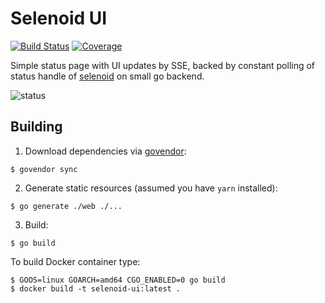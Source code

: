 # Selenoid UI
[![Build Status](https://travis-ci.org/lanwen/selenoid-ui.svg?branch=master)](https://travis-ci.org/lanwen/selenoid-ui)
[![Coverage](https://codecov.io/github/lanwen/selenoid-ui/coverage.svg)](https://codecov.io/gh/lanwen/selenoid-ui)

Simple status page with UI updates by SSE,
backed by constant polling of status handle
of [selenoid](https://github.com/aandryashin/selenoid) on small go backend.

![status](docs/img/ui.png)

## Building

1) Download dependencies via [govendor](https://github.com/kardianos/govendor):
```
$ govendor sync
```
2) Generate static resources (assumed you have `yarn` installed):
```
$ go generate ./web ./...
```
3) Build:
```
$ go build
```

To build Docker container type:
```
$ GOOS=linux GOARCH=amd64 CGO_ENABLED=0 go build
$ docker build -t selenoid-ui:latest .
```

